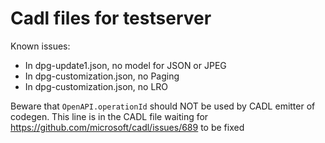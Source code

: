 # Cadl files for testserver

Known issues:

- In dpg-update1.json, no model for JSON or JPEG
- In dpg-customization.json, no Paging
- In dpg-customization.json, no LRO

Beware that `OpenAPI.operationId` should NOT be used by CADL emitter of codegen. This line is in the CADL file waiting for https://github.com/microsoft/cadl/issues/689 to be fixed
